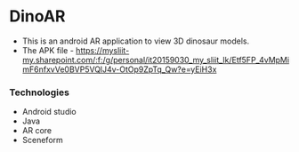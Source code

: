 # DinoAR
- This is an android AR application to view 3D dinosaur models.
- The APK file - https://mysliit-my.sharepoint.com/:f:/g/personal/it20159030_my_sliit_lk/Etf5FP_4vMpMimF6nfxvVe0BVP5VQlJ4v-OtOp9ZpTq_Qw?e=yEiH3x

### Technologies
- Android studio
- Java
- AR core
- Sceneform

